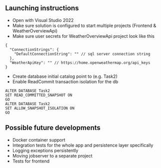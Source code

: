 ## Launching instructions
- Open with Visual Studio 2022
- Make sure solution is configured to start multiple projects (Frontend & WeatherOverviewApi)
- Make sure user secrets for WeatherOverviewApi project look like this
```
{
  "ConnectionStrings": {
    "DefaultConnectionString": "" // sql server connection string
  },
  "WeatherApiKey": "" // https://home.openweathermap.org/api_keys
}
```
- Create database initial catalog point to (e.g. Task2)
- Enable ReadCommit transaction isolation for the db
```
ALTER DATABASE Task2
SET READ_COMMITTED_SNAPSHOT ON
GO
ALTER DATABASE Task2
SET ALLOW_SNAPSHOT_ISOLATION ON
GO
```

## Possible future developments
- Docker container support
- Integration tests for the whole app and persistence layer specifically
- Logging exceptions persistently
- Moving jobserver to a separate project
- Tests for frontend

